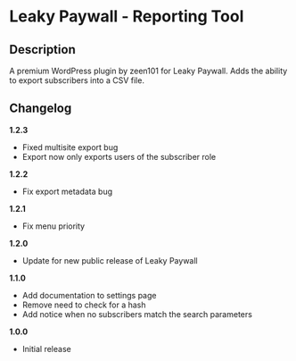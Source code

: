 # Leaky Paywall - Reporting Tool

## Description

A premium WordPress plugin by zeen101 for Leaky Paywall. Adds the ability to export subscribers into a CSV file.

## Changelog

**1.2.3**
* Fixed multisite export bug
* Export now only exports users of the subscriber role

**1.2.2**
* Fix export metadata bug

**1.2.1**
* Fix menu priority

**1.2.0**
* Update for new public release of Leaky Paywall

**1.1.0**
* Add documentation to settings page
* Remove need to check for a hash
* Add notice when no subscribers match the search parameters

**1.0.0**
* Initial release
